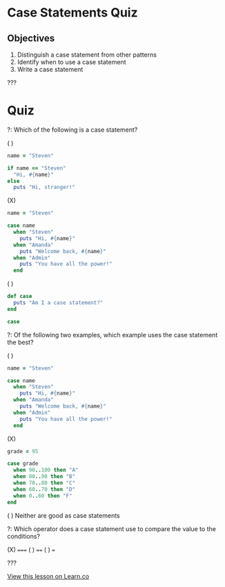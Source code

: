 # Case Statements Quiz

## Objectives

1. Distinguish a case statement from other patterns
2. Identify when to use a case statement
3. Write a case statement

???

# Quiz

?: Which of the following is a case statement?

( )
```ruby
name = "Steven"

if name == "Steven"
  "Hi, #{name}"
else
  puts "Hi, stranger!"
``` 
(X)
```ruby
name = "Steven"

case name
  when "Steven"
    puts "Hi, #{name}"
  when "Amanda"
    puts "Welcome back, #{name}"
  when "Admin"
    puts "You have all the power!"
  end
``` 
( )
```ruby
def case
  puts "Am I a case statement?"
end

case
```

?: Of the following two examples, which example uses the case statement the best?

( )
```ruby
name = "Steven"

case name
  when "Steven"
    puts "Hi, #{name}"
  when "Amanda"
    puts "Welcome back, #{name}"
  when "Admin"
    puts "You have all the power!"
  end
```
(X)
```ruby
grade = 95

case grade
  when 90..100 then "A" 
  when 80..90 then "B"
  when 70..80 then "C"
  when 60..70 then "D"
  when 0..60 then "F"
end
```
( ) Neither are good as case statements

?: Which operator does a case statement use to compare the value to the conditions?

(X) `===`
( ) `==`
( ) `=`

???

<a href='https://learn.co/lessons/case-statements-quiz' data-visibility='hidden'>View this lesson on Learn.co</a>
